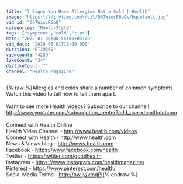 ```yaml
---
title: "7 Signs You Have Allergies Not a Cold | Health"
image: "https:\/\/i.ytimg.com\/vi\/D67WiocR6oQ\/hqdefault.jpg"
vid_id: "D67WiocR6oQ"
categories: "Howto-Style"
tags: ["symptoms","cold","tips"]
date: "2022-01-30T08:55:00+03:00"
vid_date: "2018-05-01T16:00:00Z"
duration: "PT1M36S"
viewcount: "4259"
likeCount: "34"
dislikeCount: ""
channel: "Health Magazine"
---
```

{% raw %}Allergies and colds share a number of common symptoms. Watch this video to tell how to tell them apart.<br /><br />Want to see more Health videos? Subscribe to our channel!<br /><a rel="nofollow" target="blank" href="http://www.youtube.com/subscription_center?add_user=healthdotcom">http://www.youtube.com/subscription_center?add_user=healthdotcom</a><br /><br />Connect with Health Online<br />Health Video Channel - <a rel="nofollow" target="blank" href="http://www.health.com/videos">http://www.health.com/videos</a><br />Connect with Health - <a rel="nofollow" target="blank" href="http://www.health.com">http://www.health.com</a><br />News &amp; Views blog - <a rel="nofollow" target="blank" href="http://news.health.com">http://news.health.com</a><br />Facebook - <a rel="nofollow" target="blank" href="https://www.facebook.com/health">https://www.facebook.com/health</a><br />Twitter - <a rel="nofollow" target="blank" href="https://twitter.com/goodhealth">https://twitter.com/goodhealth</a><br />Instagram - <a rel="nofollow" target="blank" href="https://www.instagram.com/healthmagazine/">https://www.instagram.com/healthmagazine/</a><br />Pinterest - <a rel="nofollow" target="blank" href="https://www.pinterest.com/health/">https://www.pinterest.com/health/</a><br />Social Media Terms - <a rel="nofollow" target="blank" href="http://ow.ly/vmqPl">http://ow.ly/vmqPl</a>{% endraw %}
